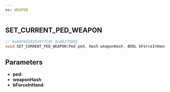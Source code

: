 ```yaml
---
ns: WEAPON
---
```

## SET_CURRENT_PED_WEAPON

```c
// 0xADF692B254977C0C 0xB8278882
void SET_CURRENT_PED_WEAPON(Ped ped, Hash weaponHash, BOOL bForceInHand);
```


## Parameters
* **ped**: 
* **weaponHash**: 
* **bForceInHand**: 

